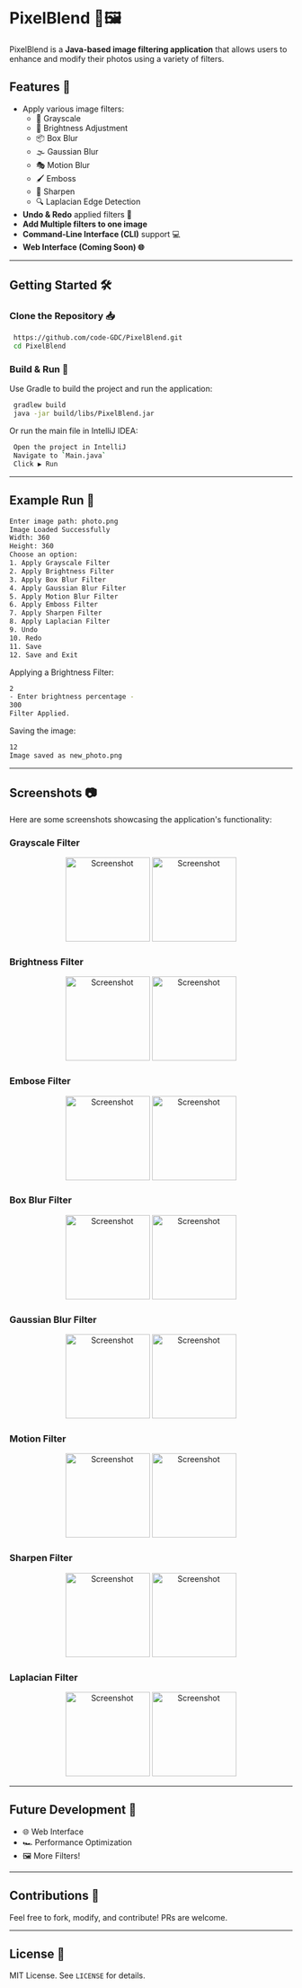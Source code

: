 # PixelBlend 🎨🖼️

PixelBlend is a **Java-based image filtering application** that allows users to enhance and modify their photos using a variety of filters.
## Features 🚀
- Apply various image filters:
  - 🏴 Grayscale
  - 🌟 Brightness Adjustment
  - 📦 Box Blur
  - 🌫️ Gaussian Blur
  - 🎭 Motion Blur
  - 🖌️ Emboss
  - 🔪 Sharpen
  - 🔍 Laplacian Edge Detection
- **Undo & Redo** applied filters 🔄
- **Add Multiple filters to one image**
- **Command-Line Interface (CLI)** support 💻
- **Web Interface (Coming Soon) 🌐**


---

## Getting Started 🛠️

### Clone the Repository 📥
```bash
 https://github.com/code-GDC/PixelBlend.git
 cd PixelBlend
```

### Build & Run 🚀
Use Gradle to build the project and run the application:
```bash
 gradlew build 
 java -jar build/libs/PixelBlend.jar
```
Or run the main file in IntelliJ IDEA:
```bash
 Open the project in IntelliJ
 Navigate to `Main.java`
 Click ▶️ Run
```

---

## Example Run 📸
```bash
Enter image path: photo.png
Image Loaded Successfully
Width: 360
Height: 360
Choose an option:
1. Apply Grayscale Filter
2. Apply Brightness Filter
3. Apply Box Blur Filter
4. Apply Gaussian Blur Filter
5. Apply Motion Blur Filter
6. Apply Emboss Filter
7. Apply Sharpen Filter
8. Apply Laplacian Filter
9. Undo
10. Redo
11. Save 
12. Save and Exit
```

Applying a Brightness Filter:
```bash
2
- Enter brightness percentage -
300
Filter Applied.
```

Saving the image:
```bash
12
Image saved as new_photo.png
```

---

## Screenshots 📷
Here are some screenshots showcasing the application's functionality:

### Grayscale Filter
<p align="center">
  <img src="assets/Indunil.jpg" alt="Screenshot" width="150">
  <img src="assets/Grayscale_Indunil.jpg" alt="Screenshot" width="150">
</p>

### Brightness Filter
<p align="center">
  <img src="assets/Indunil.jpg" alt="Screenshot" width="150">
  <img src="assets/Brightness_Indunil.jpg" alt="Screenshot" width="150">
</p>

### Embose Filter
<p align="center">
  <img src="assets/Indunil.jpg" alt="Screenshot" width="150">
  <img src="assets/Embose_Indunil.jpg" alt="Screenshot" width="150">
</p>

### Box Blur Filter
<p align="center">
  <img src="assets/Indunil.jpg" alt="Screenshot" width="150">
  <img src="assets/Box_Indunil.jpg" alt="Screenshot" width="150">
</p>

### Gaussian Blur Filter
<p align="center">
  <img src="assets/Indunil.jpg" alt="Screenshot" width="150">
  <img src="assets/Gaussian_Indunil.jpg" alt="Screenshot" width="150">
</p>

### Motion Filter
<p align="center">
  <img src="assets/Indunil.jpg" alt="Screenshot" width="150">
  <img src="assets/Motion_Indunil.jpg" alt="Screenshot" width="150">
</p>

### Sharpen Filter
<p align="center">
  <img src="assets/Indunil.jpg" alt="Screenshot" width="150">
  <img src="assets/Sharpen_Indunil.jpg" alt="Screenshot" width="150">
</p>

### Laplacian Filter
<p align="center">
  <img src="assets/Indunil.jpg" alt="Screenshot" width="150">
  <img src="assets/Laplacian_Indunil.jpg" alt="Screenshot" width="150">
</p>

---

## Future Development 🌱
- 🌐 Web Interface
- 🏎️ Performance Optimization
- 🖼️ More Filters!

---

## Contributions 🤝
Feel free to fork, modify, and contribute! PRs are welcome.

---

## License 📜
MIT License. See `LICENSE` for details.
